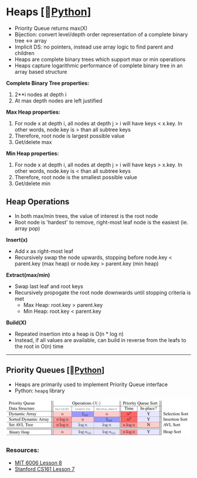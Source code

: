 # Heaps [🐍[Python](./py/max_heap.py)]

* Priority Queue returns max(X)
* Bijection: convert level/depth order representation of a complete binary tree ↔ array  
* Implicit DS: no pointers, instead use array logic to find parent and children
* Heaps are complete binary trees which support max or min operations
* Heaps capture logarithmic performance of complete binary tree in an array based structure 

**Complete Binary Tree properties:**
1. 2**i nodes at depth i
2. At max depth nodes are left justified

**Max Heap properties:**
1. For node x at depth i, all nodes at depth j > i will have keys < x.key. In other words, node.key is > than all subtree keys
2. Therefore, root node is largest possible value
3. Get/delete max

**Min Heap properties:**
1. For node x at depth i, all nodes at depth j > i will have keys > x.key. In other words, node.key is < than all subtree keys
2. Therefore, root node is the smallest possible value
3. Get/delete min

## Heap Operations
* In both max/min trees, the value of interest is the root node
* Root node is 'hardest' to remove, right-most leaf node is the easiest (ie. array pop)

**Insert(x)**
* Add x as right-most leaf
* Recursively swap the node upwards, stopping before node.key < parent.key (max heap) or node.key > parent.key (min heap)

**Extract(max/min)**
* Swap last leaf and root keys
* Recursively propogate the root node downwards until stopping criteria is met
    * Max Heap: root.key > parent.key
    * Min Heap: root.key < parent.key

**Build(X)**
* Repeated insertion into a heap is O(n * log n)
* Instead, if all values are available, can build in reverse from the leafs to the root in O(n) time

<hr>

## Priority Queues [🐍[Python](./py/priority_q.py)]

* Heaps are primarily used to implement Priority Queue interface
* Python: `heapq` library

![](./assets/pq.png)

### Resources:
* [MIT 6006 Lesson 8](./notes/MIT6006/08%20Heaps.pdf)
* [Stanford CS161 Lesson 7](./notes/StanfordCS161/07%20Heaps%20and%20BST.pdf)